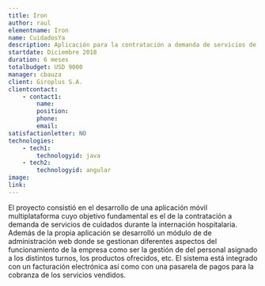 ```yaml
---
title: Iron
author: raul
elementname: Iron
name: CuidadosYa
description: Aplicación para la contratación a demanda de servicios de cuidados durante internación.
startdate: Diciembre 2018
duration: 6 meses
totalbudget: USD 9000
manager: cbauza
client: Giroplus S.A.
clientcontact:
    - contact1:
        name:
        position:
        phone:
        email:
satisfactionletter: NO
technologies:
    - tech1:
        technologyid: java
    - tech2:
        technologyid: angular
image:
link:
---
```


El proyecto consistió en el desarrollo de una aplicación móvil multiplataforma cuyo objetivo fundamental es el de la contratación a demanda de servicios de cuidados durante la internación hospitalaria.
Además de la propia aplicación se desarrolló un módulo de de administración web donde se gestionan diferentes aspectos del funcionamiento de la empresa como ser la gestión de del personal asignado a los distintos turnos, los productos ofrecidos, etc.
El sistema está integrado con un facturación electrónica así como con una pasarela de pagos para la cobranza de los servicios vendidos.
